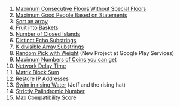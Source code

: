 1. [Maximum Consecutive Floors Without Special Floors](https://leetcode.com/problems/maximum-consecutive-floors-without-special-floors/submissions/888044962/)
2. [Maximum Good People Based on Statements](https://leetcode.com/problems/maximum-good-people-based-on-statements/submissions/887578880/)
3. [Sort an array](https://leetcode.com/problems/sort-an-array/submissions/882906826/)
4. [Fruit into Baskets](https://leetcode.com/problems/fruit-into-baskets/submissions/883707155/)
5. [Number of Closed Islands]()
6. [Distinct Echo Substrings]()
7. [K divisible Array Substrings]()
8. [Random Pick with Weight](https://leetcode.com/problems/random-pick-with-weight/submissions/883069905/) (New Project at Google Play Services)
9. [Maximum Numbers of Coins you can get]()
10. [Network Delay Time](https://leetcode.com/problems/network-delay-time/submissions/883257526/)
11. [Matrix Block Sum](https://leetcode.com/problems/matrix-block-sum/submissions/888053352/)
12. [Restore IP Addresses](https://leetcode.com/problems/restore-ip-addresses/submissions/882183296/)
13. [Swim in rising Water]() (Jeff and the rising hat)
14. [Strictly Palindromic Number](https://leetcode.com/problems/strictly-palindromic-number/submissions/887609259/)
15. [Max Compatibility Score]()

